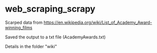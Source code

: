 # web_scraping_scrapy

Scarped data from
https://en.wikipedia.org/wiki/List_of_Academy_Award-winning_films

Saved the output to a txt file (AcademyAwards.txt)

Details in the folder "wiki"
